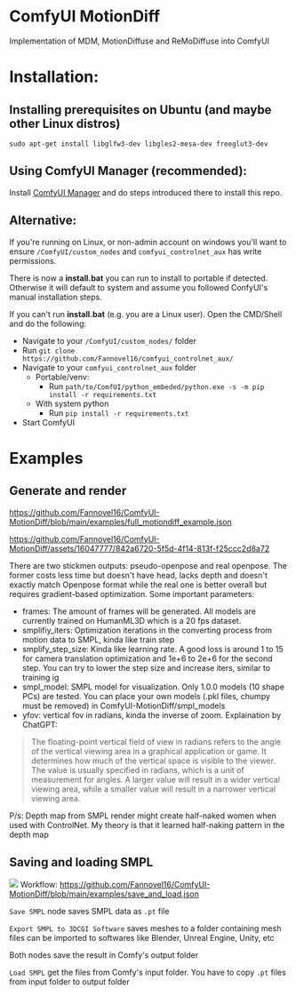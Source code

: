# ComfyUI MotionDiff
Implementation of MDM, MotionDiffuse and ReMoDiffuse into ComfyUI

# Installation:
## Installing prerequisites on Ubuntu (and maybe other Linux distros)
```
sudo apt-get install libglfw3-dev libgles2-mesa-dev freeglut3-dev
```
## Using ComfyUI Manager (recommended):
Install [ComfyUI Manager](https://github.com/ltdrdata/ComfyUI-Manager) and do steps introduced there to install this repo.

## Alternative:
If you're running on Linux, or non-admin account on windows you'll want to ensure `/ComfyUI/custom_nodes` and `comfyui_controlnet_aux` has write permissions.

There is now a **install.bat** you can run to install to portable if detected. Otherwise it will default to system and assume you followed ConfyUI's manual installation steps. 

If you can't run **install.bat** (e.g. you are a Linux user). Open the CMD/Shell and do the following:
  - Navigate to your `/ComfyUI/custom_nodes/` folder
  - Run `git clone https://github.com/Fannovel16/comfyui_controlnet_aux/`
  - Navigate to your `comfyui_controlnet_aux` folder
    - Portable/venv:
       - Run `path/to/ComfUI/python_embeded/python.exe -s -m pip install -r requirements.txt`
	- With system python
	   - Run `pip install -r requirements.txt`
  - Start ComfyUI

# Examples
## Generate and render
https://github.com/Fannovel16/ComfyUI-MotionDiff/blob/main/examples/full_motiondiff_example.json

https://github.com/Fannovel16/ComfyUI-MotionDiff/assets/16047777/842a6720-5f5d-4f14-813f-f25ccc2d8a72


There are two stickmen outputs: pseudo-openpose and real openpose. The former costs less time but doesn't have head, lacks depth and doesn't exactly match Openpose format while the real one is better overall but requires gradient-based optimization. Some important parameters:
* frames: The amount of frames will be generated. All models are currently trained on HumanML3D which is a 20 fps dataset.
*  smplifiy_iters: Optimization iterations in the converting process from motion data to SMPL, kinda like train step
*  smplify_step_size: Kinda like learning rate. A good loss is around 1 to 15 for camera translation optimization and 1e+6 to 2e+6 for the second step. You can try to lower the step size and increase iters, similar to training ig
*  smpl_model: SMPL model for visualization. Only 1.0.0 models (10 shape PCs) are tested. You can place your own models (.pkl files, chumpy must be removed) in ComfyUI-MotionDiff/smpl_models
* yfov: vertical fov in radians, kinda the inverse of zoom. Explaination by ChatGPT:
> The floating-point vertical field of view in radians refers to the angle of the vertical viewing area in a graphical application or game. It determines how much of the vertical space is visible to the viewer. The value is usually specified in radians, which is a unit of measurement for angles. A larger value will result in a wider vertical viewing area, while a smaller value will result in a narrower vertical viewing area.


P/s: Depth map from SMPL render might create half-naked women when used with ControlNet. My theory is that it learned half-naking pattern in the depth map

## Saving and loading SMPL
![](./examples/save_and_load.png)
Workflow: https://github.com/Fannovel16/ComfyUI-MotionDiff/blob/main/examples/save_and_load.json

`Save SMPL` node saves SMPL data as `.pt` file

`Export SMPL to 3DCGI Software` saves meshes to a folder containing mesh files can be imported to softwares like Blender, Unreal Engine, Unity, etc

Both nodes save the result in Comfy's output folder

`Load SMPL` get the files from Comfy's input folder. You have to copy `.pt` files from input folder to output folder
